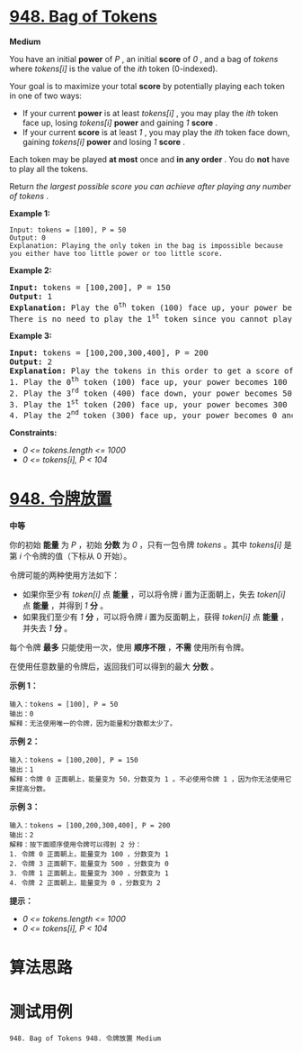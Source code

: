 # [948. Bag of Tokens][enTitle]

**Medium**

You have an initial **power**  of  *P* , an initial **score**  of  *0* , and a bag of  *tokens*  where  *tokens[i]*  is the value of the  *ith*  token (0-indexed).

Your goal is to maximize your total **score**  by potentially playing each token in one of two ways:

- If your current **power**  is at least  *tokens[i]* , you may play the  *ith*  token face up, losing  *tokens[i]*  **power**  and gaining  *1*  **score** . 
- If your current **score**  is at least  *1* , you may play the  *ith*  token face down, gaining  *tokens[i]*  **power**  and losing  *1*  **score** .

Each token may be played **at most**  once and **in any order** . You do **not**  have to play all the tokens.

Return  *the largest possible score you can achieve after playing any number of tokens* .



**Example 1:** 

```
Input: tokens = [100], P = 50
Output: 0
Explanation: Playing the only token in the bag is impossible because you either have too little power or too little score.

```

**Example 2:** 


<pre><strong>Input:</strong> tokens = [100,200], P = 150
<strong>Output:</strong> 1
<strong>Explanation:</strong> Play the 0<sup>th</sup> token (100) face up, your power becomes 50 and score becomes 1.
There is no need to play the 1<sup>st</sup> token since you cannot play it face up to add to your score.
</pre>

**Example 3:** 


<pre><strong>Input:</strong> tokens = [100,200,300,400], P = 200
<strong>Output:</strong> 2
<strong>Explanation:</strong> Play the tokens in this order to get a score of 2:
1. Play the 0<sup>th</sup> token (100) face up, your power becomes 100 and score becomes 1.
2. Play the 3<sup>rd</sup> token (400) face down, your power becomes 500 and score becomes 0.
3. Play the 1<sup>st</sup> token (200) face up, your power becomes 300 and score becomes 1.
4. Play the 2<sup>nd </sup>token (300) face up, your power becomes 0 and score becomes 2.
</pre>



**Constraints:** 

-  *0 <= tokens.length <= 1000*  
-  *0 <= tokens[i], P < 104* 


# [948. 令牌放置][cnTitle]

**中等**

你的初始 **能量**  为  *P* ，初始 **分数**  为  *0* ，只有一包令牌  *tokens*  。其中  *tokens[i]*  是第  *i*  个令牌的值（下标从 0 开始）。

令牌可能的两种使用方法如下：

- 如果你至少有  *token[i]*  点 **能量**  ，可以将令牌  *i*  置为正面朝上，失去  *token[i]*  点 **能量**  ，并得到  *1*  **分**  。 
- 如果我们至少有  *1*  **分** ，可以将令牌  *i*  置为反面朝上，获得  *token[i]*  点 **能量**  ，并失去  *1*  **分**  。

每个令牌 **最多**  只能使用一次，使用 **顺序不限**  ，**不需**  使用所有令牌。

在使用任意数量的令牌后，返回我们可以得到的最大 **分数**  。





**示例 1：** 

```
输入：tokens = [100], P = 50
输出：0
解释：无法使用唯一的令牌，因为能量和分数都太少了。
```

**示例 2：** 

```
输入：tokens = [100,200], P = 150
输出：1
解释：令牌 0 正面朝上，能量变为 50，分数变为 1 。不必使用令牌 1 ，因为你无法使用它来提高分数。
```

**示例 3：** 

```
输入：tokens = [100,200,300,400], P = 200
输出：2
解释：按下面顺序使用令牌可以得到 2 分：
1. 令牌 0 正面朝上，能量变为 100 ，分数变为 1
2. 令牌 3 正面朝下，能量变为 500 ，分数变为 0
3. 令牌 1 正面朝上，能量变为 300 ，分数变为 1
4. 令牌 2 正面朝上，能量变为 0 ，分数变为 2
```



**提示：** 

-  *0 <= tokens.length <= 1000*  
-  *0 <= tokens[i], P < 104* 




# 算法思路

# 测试用例
```
948. Bag of Tokens 948. 令牌放置 Medium
```

[enTitle]: https://leetcode.com/problems/bag-of-tokens/
[cnTitle]: https://leetcode-cn.com/problems/bag-of-tokens/
